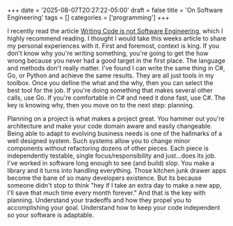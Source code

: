 +++
date = '2025-08-07T20:27:22-05:00'
draft = false
title = 'On Software Engineering'
tags = []
categories = ['programming']
+++

I recently read the article [Writing Code is not Software Engineering](https://rrmartins.medium.com/writing-code-is-not-building-software-d55b9cc9539a), which I highly recommend reading. I thought I would take this weeks article to share my personal experiences with it. First and foremost, context is king. If you don't know why you're writing something, you're going to get the how wrong because you never had a good target in the first place. The language and methods don't really matter. I've found I can write the same thing in C#, Go, or Python and achieve the same results. They are all just tools in my toolbox. Once you define the what and the why, then you can select the best tool for the job. If you're doing something that makes several other calls, use Go. If you're comfortable in C# and need it done fast, use C#. The key is knowing why, then you move on to the next step: planning.

Planning on a project is what makes a project great. You hammer out you're architecture and make your code domain aware and easily changeable. Being able to adapt to evolving business needs is one of the hallmarks of a well designed system. Such systems allow you to change minor components without refactoring dozens of other pieces. Each piece is independently testable, single focus/responsibility and just...does its job. I've worked in software long enough to see (and build) slop. You make a library and it turns into handling everything. Those kitchen junk drawer apps become the bane of so many developers existence. But its because someone didn't stop to think "hey if I take an extra day to make a new app, I'll save that much time every month forever." And that is the key with planning. Understand your tradeoffs and how they propel you to accomplishing your goal. Understand how to keep your code independent so your software is adaptable. 